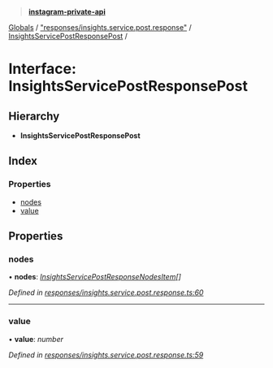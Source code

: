 > **[instagram-private-api](../README.md)**

[Globals](../README.md) / ["responses/insights.service.post.response"](../modules/_responses_insights_service_post_response_.md) / [InsightsServicePostResponsePost](_responses_insights_service_post_response_.insightsservicepostresponsepost.md) /

# Interface: InsightsServicePostResponsePost

## Hierarchy

* **InsightsServicePostResponsePost**

## Index

### Properties

* [nodes](_responses_insights_service_post_response_.insightsservicepostresponsepost.md#nodes)
* [value](_responses_insights_service_post_response_.insightsservicepostresponsepost.md#value)

## Properties

###  nodes

• **nodes**: *[InsightsServicePostResponseNodesItem](_responses_insights_service_post_response_.insightsservicepostresponsenodesitem.md)[]*

*Defined in [responses/insights.service.post.response.ts:60](https://github.com/dilame/instagram-private-api/blob/e9c516c/src/responses/insights.service.post.response.ts#L60)*

___

###  value

• **value**: *number*

*Defined in [responses/insights.service.post.response.ts:59](https://github.com/dilame/instagram-private-api/blob/e9c516c/src/responses/insights.service.post.response.ts#L59)*